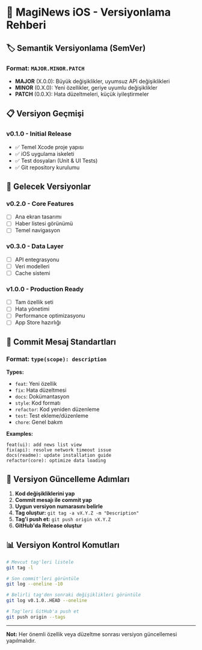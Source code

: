 # 📱 MagiNews iOS - Versiyonlama Rehberi

## 🏷️ Semantik Versiyonlama (SemVer)

### Format: `MAJOR.MINOR.PATCH`

- **MAJOR** (X.0.0): Büyük değişiklikler, uyumsuz API değişiklikleri
- **MINOR** (0.X.0): Yeni özellikler, geriye uyumlu değişiklikler  
- **PATCH** (0.0.X): Hata düzeltmeleri, küçük iyileştirmeler

## 📋 Versiyon Geçmişi

### v0.1.0 - Initial Release
- ✅ Temel Xcode proje yapısı
- ✅ iOS uygulama iskeleti
- ✅ Test dosyaları (Unit & UI Tests)
- ✅ Git repository kurulumu

## 🚀 Gelecek Versiyonlar

### v0.2.0 - Core Features
- [ ] Ana ekran tasarımı
- [ ] Haber listesi görünümü
- [ ] Temel navigasyon

### v0.3.0 - Data Layer
- [ ] API entegrasyonu
- [ ] Veri modelleri
- [ ] Cache sistemi

### v1.0.0 - Production Ready
- [ ] Tam özellik seti
- [ ] Hata yönetimi
- [ ] Performance optimizasyonu
- [ ] App Store hazırlığı

## 📝 Commit Mesaj Standartları

### Format: `type(scope): description`

**Types:**
- `feat`: Yeni özellik
- `fix`: Hata düzeltmesi
- `docs`: Dokümantasyon
- `style`: Kod formatı
- `refactor`: Kod yeniden düzenleme
- `test`: Test ekleme/düzenleme
- `chore`: Genel bakım

**Examples:**
```
feat(ui): add news list view
fix(api): resolve network timeout issue
docs(readme): update installation guide
refactor(core): optimize data loading
```

## 🔄 Versiyon Güncelleme Adımları

1. **Kod değişikliklerini yap**
2. **Commit mesajı ile commit yap**
3. **Uygun versiyon numarasını belirle**
4. **Tag oluştur:** `git tag -a vX.Y.Z -m "Description"`
5. **Tag'i push et:** `git push origin vX.Y.Z`
6. **GitHub'da Release oluştur**

## 📊 Versiyon Kontrol Komutları

```bash
# Mevcut tag'leri listele
git tag -l

# Son commit'leri görüntüle
git log --oneline -10

# Belirli tag'den sonraki değişiklikleri görüntüle
git log v0.1.0..HEAD --oneline

# Tag'leri GitHub'a push et
git push origin --tags
```

---

**Not:** Her önemli özellik veya düzeltme sonrası versiyon güncellemesi yapılmalıdır.
